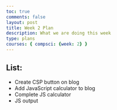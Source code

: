 ```yaml
---
toc: true
comments: false
layout: post
title: Week 2 Plan
description: What we are doing this week
type: plans
courses: { compsci: {week: 2} }
---
```

## List:
- Create CSP button on blog
- Add JavaScript calculator to blog
- Complete JS calculator
- JS output